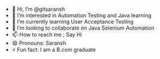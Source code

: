 - 👋 Hi, I’m @gitsaransh
- 👀 I’m interested in Automation Testing and Java learning
- 🌱 I’m currently learning User Acceptance Testing
- 💞️ I’m looking to collaborate on Java Selenium Automation
- 📫 How to reach me ; Say Hi
- 😄 Pronouns: Saransh
- ⚡ Fun fact: I am a B.com graduate
<!---
gitsaransh/gitsaransh is a ✨ special ✨ repository because its `README.md` (this file) appears on your GitHub profile.
You can click the Preview link to take a look at your changes.
--->
